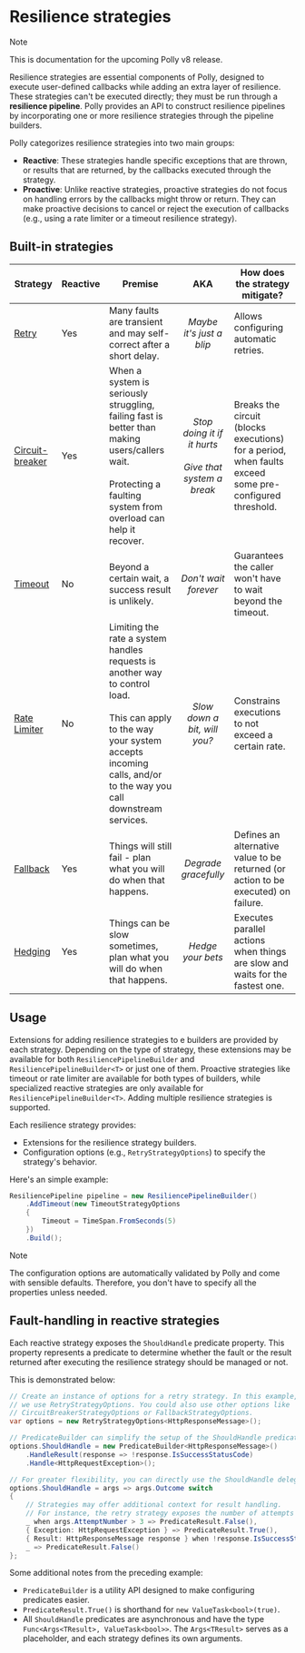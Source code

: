 # Resilience strategies

> [!NOTE]
> This is documentation for the upcoming Polly v8 release.

Resilience strategies are essential components of Polly, designed to execute user-defined callbacks while adding an extra layer of resilience. These strategies can't be executed directly; they must be run through a **resilience pipeline**. Polly provides an API to construct resilience pipelines by incorporating one or more resilience strategies through the pipeline builders.

Polly categorizes resilience strategies into two main groups:

- **Reactive**: These strategies handle specific exceptions that are thrown, or results that are returned, by the callbacks executed through the strategy.
- **Proactive**: Unlike reactive strategies, proactive strategies do not focus on handling errors by the callbacks might throw or return. They can make proactive decisions to cancel or reject the execution of callbacks (e.g., using a rate limiter or a timeout resilience strategy).

## Built-in strategies

| Strategy | Reactive | Premise | AKA | How does the strategy mitigate?|
| ------------- | --- | ------------- |:-------------: |------------- |
|[Retry](strategies/retry.md) |Yes|Many faults are transient and may self-correct after a short delay.| *Maybe it's just a blip* |  Allows configuring automatic retries. |
|[Circuit-breaker](strategies/circuit-breaker.md) |Yes|When a system is seriously struggling, failing fast is better than making users/callers wait.  <br/><br/>Protecting a faulting system from overload can help it recover. | *Stop doing it if it hurts* <br/><br/>*Give that system a break* | Breaks the circuit (blocks executions) for a period, when faults exceed some pre-configured threshold. |
|[Timeout](strategies/timeout.md)|No|Beyond a certain wait, a success result is unlikely.| *Don't wait forever*  |Guarantees the caller won't have to wait beyond the timeout. |
|[Rate Limiter](strategies/rate-limiter.md)|No|Limiting the rate a system handles requests is another way to control load. <br/><br/> This can apply to the way your system accepts incoming calls, and/or to the way you call downstream services. | *Slow down a bit, will you?*  |Constrains executions to not exceed a certain rate. |
|[Fallback](strategies/fallback.md)|Yes|Things will still fail - plan what you will do when that happens.| *Degrade gracefully*  |Defines an alternative value to be returned (or action to be executed) on failure. |
|[Hedging](strategies/hedging.md)|Yes|Things can be slow sometimes, plan what you will do when that happens.| *Hedge your bets*  | Executes parallel actions when things are slow and waits for the fastest one.  |

## Usage

Extensions for adding resilience strategies to e builders are provided by each strategy. Depending on the type of strategy, these extensions may be available for both `ResiliencePipelineBuilder` and `ResiliencePipelineBuilder<T>` or just one of them. Proactive strategies like timeout or rate limiter are available for both types of builders, while specialized reactive strategies are only available for `ResiliencePipelineBuilder<T>`. Adding multiple resilience strategies is supported.

Each resilience strategy provides:

- Extensions for the resilience strategy builders.
- Configuration options (e.g., `RetryStrategyOptions`) to specify the strategy's behavior.

Here's an simple example:

<!-- snippet: resilience-strategy-sample -->
```cs
ResiliencePipeline pipeline = new ResiliencePipelineBuilder()
    .AddTimeout(new TimeoutStrategyOptions
    {
        Timeout = TimeSpan.FromSeconds(5)
    })
    .Build();
```
<!-- endSnippet -->

> [!NOTE]
> The configuration options are automatically validated by Polly and come with sensible defaults. Therefore, you don't have to specify all the properties unless needed.

## Fault-handling in reactive strategies

Each reactive strategy exposes the `ShouldHandle` predicate property. This property represents a predicate to determine whether the fault or the result returned after executing the resilience strategy should be managed or not.

This is demonstrated below:

<!-- snippet: should-handle -->
```cs
// Create an instance of options for a retry strategy. In this example,
// we use RetryStrategyOptions. You could also use other options like
// CircuitBreakerStrategyOptions or FallbackStrategyOptions.
var options = new RetryStrategyOptions<HttpResponseMessage>();

// PredicateBuilder can simplify the setup of the ShouldHandle predicate.
options.ShouldHandle = new PredicateBuilder<HttpResponseMessage>()
    .HandleResult(response => !response.IsSuccessStatusCode)
    .Handle<HttpRequestException>();

// For greater flexibility, you can directly use the ShouldHandle delegate with switch expressions.
options.ShouldHandle = args => args.Outcome switch
{
    // Strategies may offer additional context for result handling.
    // For instance, the retry strategy exposes the number of attempts made.
    _ when args.AttemptNumber > 3 => PredicateResult.False(),
    { Exception: HttpRequestException } => PredicateResult.True(),
    { Result: HttpResponseMessage response } when !response.IsSuccessStatusCode => PredicateResult.True(),
    _ => PredicateResult.False()
};
```
<!-- endSnippet -->

Some additional notes from the preceding example:

- `PredicateBuilder` is a utility API designed to make configuring predicates easier.
- `PredicateResult.True()` is shorthand for `new ValueTask<bool>(true)`.
- All `ShouldHandle` predicates are asynchronous and have the type `Func<Args<TResult>, ValueTask<bool>>`. The `Args<TResult>` serves as a placeholder, and each strategy defines its own arguments.
